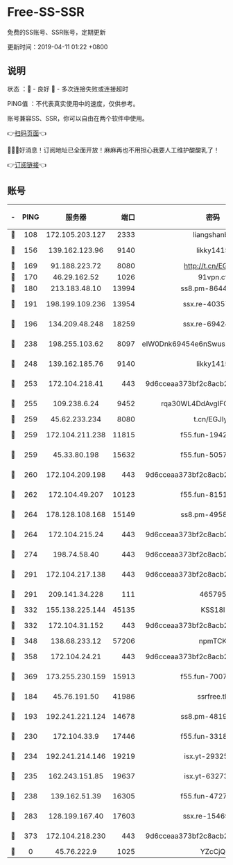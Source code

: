 # Free-SS-SSR

免费的SS账号、SSR账号，定期更新

更新时间：2019-04-11 01:22 +0800

## 说明

状态     ：🙂 - 良好 🙁 - 多次连接失败或连接超时

PING值   ：不代表真实使用中的速度，仅供参考。

账号兼容SS、SSR，你可以自由在两个软件中使用。

👉[扫码页面](https://liesauer.github.io/Free-SS-SSR/)👈

🎉🎉🎉好消息！订阅地址已全面开放！麻麻再也不用担心我要人工维护酸酸乳了！

👉[订阅链接](https://www.liesauer.net/yogurt/subscribe?ACCESS_TOKEN=DAYxR3mMaZAsaqUb)👈

## 账号

|-|PING|服务器|端口|密码|加密方式|区域|
|:----:|:----:|:-----:|-----:|:----:|:----:|:----:|
|🙂|108|172.105.203.127|2333|liangshanbo|chacha20|JP|
|🙂|156|139.162.123.96|9140|likky1415|aes-256-cfb|JP|
|🙂|169|91.188.223.72|8080|http://t.cn/EGJIyrl|rc4-md5|RU|
|🙂|170|46.29.162.52|1026|91vpn.cf|rc4-md5|RU|
|🙂|180|213.183.48.10|13994|ss8.pm-86447705|rc4-md5|RU|
|🙂|191|198.199.109.236|13954|ssx.re-40357683|aes-256-cfb|US|
|🙂|196|134.209.48.248|18259|ssx.re-69424971|aes-256-cfb|US|
|🙂|238|198.255.103.62|8097|eIW0Dnk69454e6nSwuspv9DmS201tQ0D|aes-256-cfb|US|
|🙂|248|139.162.185.76|9140|likky1415|aes-256-cfb|DE|
|🙂|253|172.104.218.41|443|9d6cceaa373bf2c8acb22e60b6a58be6|aes-256-cfb|US|
|🙂|255|109.238.6.24|9452|rqa30WL4DdAvgIFG6Fs3znzTa|aes-256-cfb|FR|
|🙂|259|45.62.233.234|8080|t.cn/EGJIyrl|rc4-md5|CA|
|🙂|259|172.104.211.238|11815|f55.fun-19426355|aes-256-cfb|US|
|🙂|259|45.33.80.198|15632|f55.fun-50578586|aes-256-cfb|US|
|🙂|260|172.104.209.198|443|9d6cceaa373bf2c8acb22e60b6a58be6|aes-256-cfb|US|
|🙂|262|172.104.49.207|10123|f55.fun-81514495|aes-256-cfb|SG|
|🙂|264|178.128.108.168|15149|ss8.pm-49584680|aes-256-cfb|SG|
|🙂|264|172.104.215.24|443|9d6cceaa373bf2c8acb22e60b6a58be6|aes-256-cfb|US|
|🙂|274|198.74.58.40|443|9d6cceaa373bf2c8acb22e60b6a58be6|aes-256-cfb|US|
|🙂|291|172.104.217.138|443|9d6cceaa373bf2c8acb22e60b6a58be6|aes-256-cfb|US|
|🙂|291|209.141.34.228|111|465795|aes-256-cfb|US|
|🙂|332|155.138.225.144|45135|KSS18l|rc4-md5|US|
|🙂|332|172.104.31.152|443|9d6cceaa373bf2c8acb22e60b6a58be6|aes-256-cfb|US|
|🙂|348|138.68.233.12|57206|npmTCK|rc4-md5|US|
|🙂|358|172.104.24.21|443|9d6cceaa373bf2c8acb22e60b6a58be6|aes-256-cfb|US|
|🙂|369|173.255.230.159|15913|f55.fun-70074599|aes-256-cfb|US|
|🙂|184|45.76.191.50|41986|ssrfree.tk|aes-256-cfb|SG|
|🙂|193|192.241.221.124|14678|ss8.pm-48196423|aes-256-cfb|US|
|🙂|230|172.104.33.9|17446|f55.fun-33182550|aes-256-cfb|SG|
|🙂|234|192.241.214.146|19219|isx.yt-29325375|aes-256-cfb|US|
|🙂|235|162.243.151.85|19637|isx.yt-63273269|aes-256-cfb|US|
|🙂|238|139.162.51.39|16305|f55.fun-47276743|aes-256-cfb|SG|
|🙂|283|128.199.167.40|17603|ssx.re-15469058|aes-256-cfb|SG|
|🙂|373|172.104.218.230|443|9d6cceaa373bf2c8acb22e60b6a58be6|aes-256-cfb|US|
|🙁|0|45.76.222.9|1025|YZcCjQ|rc4-md5|JP|
